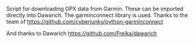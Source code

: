 Script for downloading GPX data from Garmin. 
These can be imported directly into Dawarich. 
The garminconnect library is used. 
Thanks to the team of
https://github.com/cyberjunky/python-garminconnect

And thanks to Dawarich 
https://github.com/Freika/dawarich


